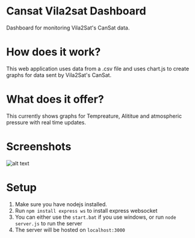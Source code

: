 # Cansat Vila2sat Dashboard
Dashboard for monitoring Vila2Sat's CanSat data.

# How does it work?
This web application uses data from a .csv file and uses chart.js to create graphs for data sent by Vila2Sat's CanSat.

# What does it offer?
This currently shows graphs for Tempreature, Alititue and atmospheric pressure with real time updates.

# Screenshots
![alt text](https://cdn.discordapp.com/attachments/937704145828331521/1198620303916552232/image.png)

# Setup

1. Make sure you have nodejs installed. 
2. Run `npm install express ws` to install express websocket
3. You can either use the `start.bat` if you use windows, or run `node server.js` to run the server
4. The server will be hosted on `localhost:3000`